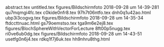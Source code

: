 abstract.tex
untitled.tex
figures/Bildschirmfoto 2018-09-28 um 14-39-281
qu7mqmgi4fc.tex
c0kide0nfr8.tex
97h7t06ntfo.tex
dnh0q1u42ao.html
ubp3i3cogvg.tex
figures/Bildschirmfoto 2018-09-28 um 14-35-34
ftdccttnuac.html
gs79oemstso.tex
tga9m6e2ej8.tex
figures/BlochSphereWithVectorForLecture
8ft00p5nugg.tex
ri0ve6ub0dg.tex
figures/Bildschirmfoto 2018-09-28 um 14-43-51
usetfg0n6j4.tex
rdkq1f7j6uk.tex
hh9nhru8thg.html